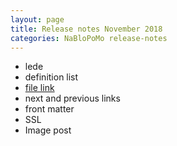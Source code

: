 ```yaml
---
layout: page
title: Release notes November 2018
categories: NaBloPoMo release-notes
---
```


- lede
- definition list
- [file link](../../style-guide#file-link)
- next and previous links
- front matter
- SSL
- Image post
